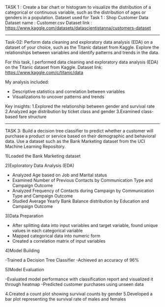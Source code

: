 TASK 1 :
Create a bar chart or histogram to visualize the distribution of a categorical or continuous variable, such as the distribution of ages or genders in a population. 
Dataset used for Task 1 : Shop Customer Data 
Dataset name : Customer.csv 
Dataset link : https://www.kaggle.com/datasets/datascientistanna/customers-dataset
______________________________________________________________________________________________________________________________________________________________________________

Task-02: 
Perform data cleaning and exploratory data analysis (EDA) on a dataset of your choice, such as the Titanic dataset from Kaggle. 
Explore the relationships between variables and identify patterns and trends in the data.

For this task, I performed data cleaning and exploratory data analysis (EDA) on the Titanic dataset from Kaggle. 
Dataset link: https://www.kaggle.com/c/titanic/data 

My analysis included:

- Descriptive statistics and correlation between variables
- Visualizations to uncover patterns and trends 

Key insights:
1.Explored the relationship between gender and survival rate 
2.Analyzed age distribution by ticket class and gender 
3.Examined class-based fare structure 
______________________________________________________________________________________________________________________________________________________________________________

TASK 3: 
Build a decision tree classifier to predict whether a customer will purchase a product or service based on their demographic and behavioral data. Use a dataset such as the Bank Marketing dataset from the UCI Machine Learning Repository.

1)Loaded the Bank Marketing dataset

2)Exploratory Data Analysis (EDA)

- Analyzed Age based on Job and Marital status
- Examined Number of Previous Contacts by Communication Type and Campaign Outcome
- Analyzed Frequency of Contacts during Campaign by Communication Type and Campaign Outcome
- Studied Average Yearly Bank Balance distribution by Education and Campaign Outcome

3)Data Preparation

- After splitting data into input variables and target variable, found unique values in each categorical variable
- Mapped categorical data into numeric form
- Created a correlation matrix of input variables

4)Model Building

-Trained a Decision Tree Classifier 
-Achieved an accuracy of 96%

5)Model Evaluation

-Evaluated model performance with classification report and visualized it through heatmap
-Predicted customer purchases using unseen data


4.Created a count plot showing survival counts by gender
5.Developed a bar plot representing the survival rate of males and females
